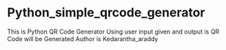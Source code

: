 # Python_simple_qrcode_generator
This is Python QR Code Generator Using user input given and output is QR Code will be Generated
Author is Kedarantha_araddy
